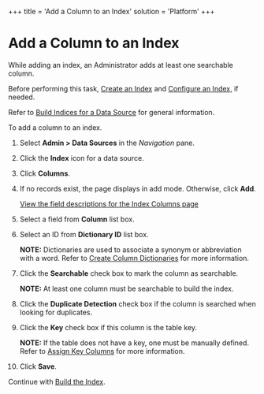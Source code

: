 +++
title = 'Add a Column to an Index'
solution = 'Platform'
+++

# Add a Column to an Index

While adding an index, an Administrator adds at least one searchable
column.

Before performing this task, [Create an Index](Create%20an%20Index)
and [Configure an Index,](Configure%20an%20Index) if needed.

Refer to [Build Indices for a Data
Source](Build%20Indices%20for%20a%20Data%20Source%20for%20Search%20and%20Duplicate%20Detection)
for general information.

To add a column to an index.

1.  Select **Admin \> Data Sources** in the *Navigation* pane.

2.  Click the **Index** icon for a data source.

3.  Click **Columns**.

4.  If no records exist, the page displays in add mode. Otherwise, click
    **Add**.
    
    [View the field descriptions for the Index Columns
    page](../Page_Desc/Index%20Columns)

5.  Select a field from **Column** list box.

6.  Select an ID from **Dictionary ID** list box.
    
    **NOTE:** Dictionaries are used to associate a synonym or
    abbreviation with a word. Refer to [Create Column
    Dictionaries](Create%20Column%20Dictionaries) for more
    information.

7.  Click the **Searchable** check box to mark the column as searchable.
    
    **NOTE:** At least one column must be searchable to build the index.

8.  Click the **Duplicate Detection** check box if the column is
    searched when looking for duplicates.

9.  Click the **Key** check box if this column is the table key.
    
    **NOTE:** If the table does not have a key, one must be manually
    defined. Refer to [Assign Key Columns](Assign%20Key%20Columns)
    for more information.

10. Click **Save**.

Continue with [Build the Index](Build%20the%20Index).

